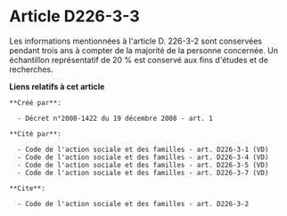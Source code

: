 # Article D226-3-3

Les informations mentionnées à l'article D. 226-3-2 sont conservées pendant trois ans à compter de la majorité de la personne
concernée. Un échantillon représentatif de 20 % est conservé aux fins d'études et de recherches.

**Liens relatifs à cet article**

	**Créé par**:

	  - Décret n°2008-1422 du 19 décembre 2008 - art. 1

	**Cité par**:

	  - Code de l'action sociale et des familles - art. D226-3-1 (VD)
	  - Code de l'action sociale et des familles - art. D226-3-4 (VD)
	  - Code de l'action sociale et des familles - art. D226-3-5 (VD)
	  - Code de l'action sociale et des familles - art. D226-3-7 (VD)

	**Cite**:

	  - Code de l'action sociale et des familles - art. D226-3-2

